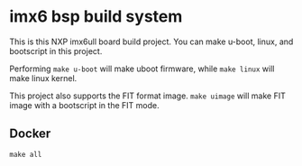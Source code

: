 # imx6 bsp build system

This is this NXP imx6ull board build project. You can make u-boot, linux, and bootscript in this project.

Performing `make u-boot` will make uboot firmware, while `make linux` will make linux kernel.

This project also supports the FIT format image. `make uimage` will make FIT image with a bootscript in the FIT mode.

## Docker

`make all`
